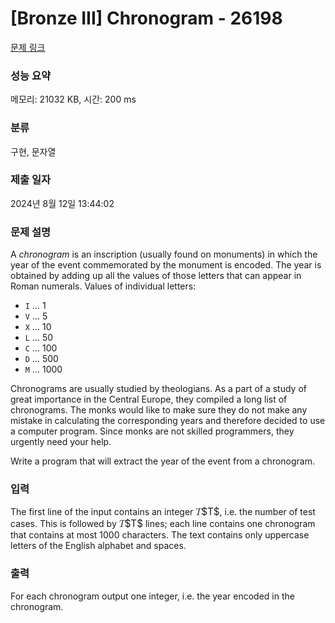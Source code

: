 # [Bronze III] Chronogram - 26198 

[문제 링크](https://www.acmicpc.net/problem/26198) 

### 성능 요약

메모리: 21032 KB, 시간: 200 ms

### 분류

구현, 문자열

### 제출 일자

2024년 8월 12일 13:44:02

### 문제 설명

<p>A <em>chronogram</em> is an inscription (usually found on monuments) in which the year of the event commemorated by the monument is encoded. The year is obtained by adding up all the values of those letters that can appear in Roman numerals. Values of individual letters:</p>

<ul>
	<li><code>I</code> … 1</li>
	<li><code>V</code> … 5</li>
	<li><code>X</code> … 10</li>
	<li><code>L</code> … 50</li>
	<li><code>C</code> … 100</li>
	<li><code>D</code> … 500</li>
	<li><code>M</code> … 1000</li>
</ul>

<p>Chronograms are usually studied by theologians. As a part of a study of great importance in the Central Europe, they compiled a long list of chronograms. The monks would like to make sure they do not make any mistake in calculating the corresponding years and therefore decided to use a computer program. Since monks are not skilled programmers, they urgently need your help.</p>

<p>Write a program that will extract the year of the event from a chronogram.</p>

### 입력 

 <p>The first line of the input contains an integer <mjx-container class="MathJax" jax="CHTML" style="font-size: 109%; position: relative;"><mjx-math class="MJX-TEX" aria-hidden="true"><mjx-mi class="mjx-i"><mjx-c class="mjx-c1D447 TEX-I"></mjx-c></mjx-mi></mjx-math><mjx-assistive-mml unselectable="on" display="inline"><math xmlns="http://www.w3.org/1998/Math/MathML"><mi>T</mi></math></mjx-assistive-mml><span aria-hidden="true" class="no-mathjax mjx-copytext">$T$</span></mjx-container>, i.e. the number of test cases. This is followed by <mjx-container class="MathJax" jax="CHTML" style="font-size: 109%; position: relative;"><mjx-math class="MJX-TEX" aria-hidden="true"><mjx-mi class="mjx-i"><mjx-c class="mjx-c1D447 TEX-I"></mjx-c></mjx-mi></mjx-math><mjx-assistive-mml unselectable="on" display="inline"><math xmlns="http://www.w3.org/1998/Math/MathML"><mi>T</mi></math></mjx-assistive-mml><span aria-hidden="true" class="no-mathjax mjx-copytext">$T$</span></mjx-container> lines; each line contains one chronogram that contains at most 1000 characters. The text contains only uppercase letters of the English alphabet and spaces.</p>

### 출력 

 <p>For each chronogram output one integer, i.e. the year encoded in the chronogram.</p>

